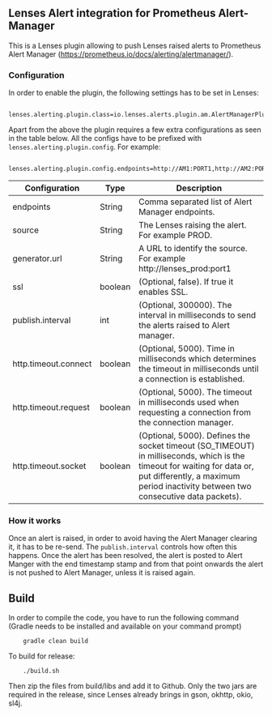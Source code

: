## Lenses Alert integration for Prometheus Alert-Manager

This is a Lenses plugin allowing to push Lenses raised alerts to  Prometheus Alert Manager (https://prometheus.io/docs/alerting/alertmanager/).

### Configuration

In order to enable the plugin, the following settings has to be set in Lenses:

```
    lenses.alerting.plugin.class=io.lenses.alerts.plugin.am.AlertManagerPlugin
```

Apart from the above the plugin requires a few extra configurations as seen in the table below.
All the configs have to be prefixed with `lenses.alerting.plugin.config`. For example:

```
    lenses.alerting.plugin.config.endpoints=http://AM1:PORT1,http://AM2:PORT2
```

|Configuration         | Type    | Description                                                                                 |
|----------------------|---------|---------------------------------------------------------------------------------------------|
| endpoints            | String  | Comma separated list of Alert Manager endpoints.                                            |
| source               | String  | The Lenses raising the alert. For example PROD.                                             |
| generator.url        | String  | A URL to identify the source. For example http://lenses_prod:port1                          |
| ssl                  | boolean | (Optional, false). If true it enables SSL.                                                  |
| publish.interval     | int     | (Optional, 300000). The interval in milliseconds to send the alerts raised to Alert manager.|
| http.timeout.connect | boolean | (Optional, 5000). Time in milliseconds which determines the timeout in milliseconds until a connection is established.|
| http.timeout.request | boolean | (Optional, 5000).  The timeout in milliseconds used when requesting a connection from the connection manager.|
| http.timeout.socket  | boolean | (Optional, 5000).  Defines the socket timeout (SO_TIMEOUT) in milliseconds, which is the timeout for waiting for data or, put differently, a maximum period inactivity between two consecutive data packets).|

### How it works

Once an alert is raised, in order to avoid having the Alert Manager clearing it, it has to be re-send.
The `publish.interval` controls how often this happens. Once the alert has been resolved, the alert is posted to Alert Manger
with the end timestamp stamp and from that point onwards the alert is not pushed to Alert Manager, unless it is raised again.

## Build

In order to compile the code, you have to run the following command (Gradle needs to be installed and available
on your command prompt)

```
    gradle clean build
```

To build for release:

```
    ./build.sh
```

Then zip the files from build/libs and add it to Github.
Only the two jars are required in the release,
since Lenses already brings in gson, okhttp, okio, sl4j.

